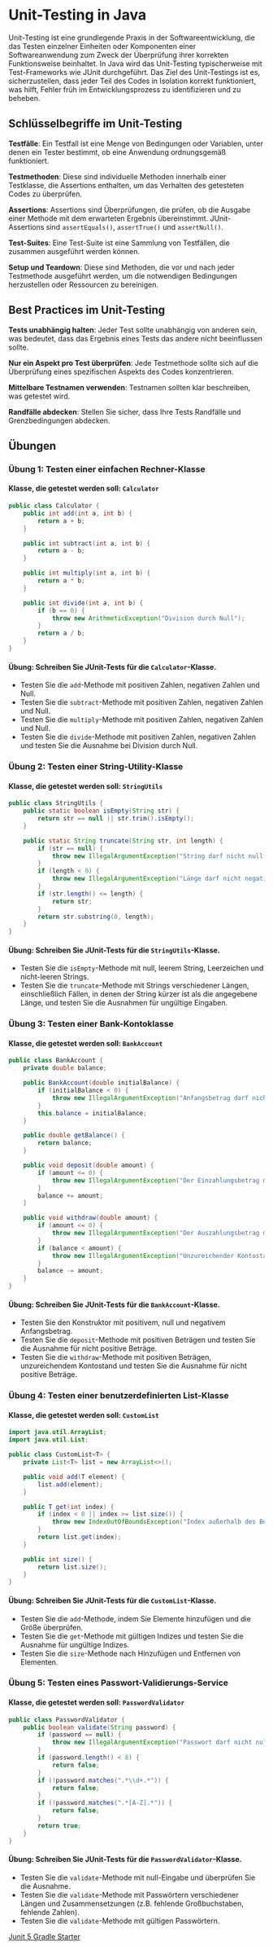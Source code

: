 # Unit-Testing in Java

Unit-Testing ist eine grundlegende Praxis in der Softwareentwicklung, die das Testen einzelner Einheiten oder Komponenten
einer Softwareanwendung zum Zweck der Überprüfung ihrer korrekten Funktionsweise beinhaltet. In Java wird das Unit-Testing
typischerweise mit Test-Frameworks wie JUnit durchgeführt. Das Ziel des Unit-Testings ist es, sicherzustellen, dass jeder
Teil des Codes in Isolation korrekt funktioniert, was hilft, Fehler früh im Entwicklungsprozess zu identifizieren und zu
beheben.

## Schlüsselbegriffe im Unit-Testing

**Testfälle**: Ein Testfall ist eine Menge von Bedingungen oder Variablen, unter denen ein Tester bestimmt, ob eine Anwendung
ordnungsgemäß funktioniert.

**Testmethoden**: Diese sind individuelle Methoden innerhalb einer Testklasse, die Assertions enthalten, um das Verhalten des
getesteten Codes zu überprüfen.

**Assertions**: Assertions sind Überprüfungen, die prüfen, ob die Ausgabe einer Methode mit dem erwarteten Ergebnis
übereinstimmt. JUnit-Assertions sind `assertEquals()`, `assertTrue()` und `assertNull()`.

**Test-Suites**: Eine Test-Suite ist eine Sammlung von Testfällen, die zusammen ausgeführt werden können.

**Setup und Teardown**: Diese sind Methoden, die vor und nach jeder Testmethode ausgeführt werden, um die notwendigen
Bedingungen herzustellen oder Ressourcen zu bereinigen.

## Best Practices im Unit-Testing

**Tests unabhängig halten**: Jeder Test sollte unabhängig von anderen sein, was bedeutet, dass das Ergebnis eines Tests das
andere nicht beeinflussen sollte.

**Nur ein Aspekt pro Test überprüfen**: Jede Testmethode sollte sich auf die Überprüfung eines spezifischen Aspekts des Codes
konzentrieren.

**Mittelbare Testnamen verwenden**: Testnamen sollten klar beschreiben, was getestet wird.

**Randfälle abdecken**: Stellen Sie sicher, dass Ihre Tests Randfälle und Grenzbedingungen abdecken.

## Übungen

### Übung 1: Testen einer einfachen Rechner-Klasse

#### Klasse, die getestet werden soll: `Calculator`

```java
public class Calculator {
    public int add(int a, int b) {
        return a + b;
    }

    public int subtract(int a, int b) {
        return a - b;
    }

    public int multiply(int a, int b) {
        return a * b;
    }

    public int divide(int a, int b) {
        if (b == 0) {
            throw new ArithmeticException("Division durch Null");
        }
        return a / b;
    }
}
```

#### Übung: Schreiben Sie JUnit-Tests für die `Calculator`-Klasse.

* Testen Sie die `add`-Methode mit positiven Zahlen, negativen Zahlen und Null.
* Testen Sie die `subtract`-Methode mit positiven Zahlen, negativen Zahlen und Null.
* Testen Sie die `multiply`-Methode mit positiven Zahlen, negativen Zahlen und Null.
* Testen Sie die `divide`-Methode mit positiven Zahlen, negativen Zahlen und testen Sie die Ausnahme bei Division durch Null.

### Übung 2: Testen einer String-Utility-Klasse

#### Klasse, die getestet werden soll: `StringUtils`

```java
public class StringUtils {
    public static boolean isEmpty(String str) {
        return str == null || str.trim().isEmpty();
    }

    public static String truncate(String str, int length) {
        if (str == null) {
            throw new IllegalArgumentException("String darf nicht null sein");
        }
        if (length < 0) {
            throw new IllegalArgumentException("Länge darf nicht negativ sein");
        }
        if (str.length() <= length) {
            return str;
        }
        return str.substring(0, length);
    }
}
```

#### Übung: Schreiben Sie JUnit-Tests für die `StringUtils`-Klasse.

* Testen Sie die `isEmpty`-Methode mit null, leerem String, Leerzeichen und nicht-leeren Strings.
* Testen Sie die `truncate`-Methode mit Strings verschiedener Längen, einschließlich Fällen, in denen der String kürzer ist
  als die angegebene Länge, und testen Sie die Ausnahmen für ungültige Eingaben.

### Übung 3: Testen einer Bank-Kontoklasse

#### Klasse, die getestet werden soll: `BankAccount`

```java
public class BankAccount {
    private double balance;

    public BankAccount(double initialBalance) {
        if (initialBalance < 0) {
            throw new IllegalArgumentException("Anfangsbetrag darf nicht negativ sein");
        }
        this.balance = initialBalance;
    }

    public double getBalance() {
        return balance;
    }

    public void deposit(double amount) {
        if (amount <= 0) {
            throw new IllegalArgumentException("Der Einzahlungsbetrag muss positiv sein");
        }
        balance += amount;
    }

    public void withdraw(double amount) {
        if (amount <= 0) {
            throw new IllegalArgumentException("Der Auszahlungsbetrag muss positiv sein");
        }
        if (balance < amount) {
            throw new IllegalArgumentException("Unzureichender Kontostand");
        }
        balance -= amount;
    }
}
```

#### Übung: Schreiben Sie JUnit-Tests für die `BankAccount`-Klasse.

* Testen Sie den Konstruktor mit positivem, null und negativem Anfangsbetrag.
* Testen Sie die `deposit`-Methode mit positiven Beträgen und testen Sie die Ausnahme für nicht positive Beträge.
* Testen Sie die `withdraw`-Methode mit positiven Beträgen, unzureichendem Kontostand und testen Sie die Ausnahme für nicht
  positive Beträge.

### Übung 4: Testen einer benutzerdefinierten List-Klasse

#### Klasse, die getestet werden soll: `CustomList`

```java
import java.util.ArrayList;
import java.util.List;

public class CustomList<T> {
    private List<T> list = new ArrayList<>();

    public void add(T element) {
        list.add(element);
    }

    public T get(int index) {
        if (index < 0 || index >= list.size()) {
            throw new IndexOutOfBoundsException("Index außerhalb des Bereichs");
        }
        return list.get(index);
    }

    public int size() {
        return list.size();
    }
}
```

#### Übung: Schreiben Sie JUnit-Tests für die `CustomList`-Klasse.

* Testen Sie die `add`-Methode, indem Sie Elemente hinzufügen und die Größe überprüfen.
* Testen Sie die `get`-Methode mit gültigen Indizes und testen Sie die Ausnahme für ungültige Indizes.
* Testen Sie die `size`-Methode nach Hinzufügen und Entfernen von Elementen.

### Übung 5: Testen eines Passwort-Validierungs-Service

#### Klasse, die getestet werden soll: `PasswordValidator`

```java
public class PasswordValidator {
    public boolean validate(String password) {
        if (password == null) {
            throw new IllegalArgumentException("Passwort darf nicht null sein");
        }
        if (password.length() < 8) {
            return false;
        }
        if (!password.matches(".*\\d+.*")) {
            return false;
        }
        if (!password.matches(".*[A-Z].*")) {
            return false;
        }
        return true;
    }
}
```

#### Übung: Schreiben Sie JUnit-Tests für die `PasswordValidator`-Klasse.

* Testen Sie die `validate`-Methode mit null-Eingabe und überprüfen Sie die Ausnahme.
* Testen Sie die `validate`-Methode mit Passwörtern verschiedener Längen und Zusammensetzungen (z.B. fehlende Großbuchstaben,
  fehlende Zahlen).
* Testen Sie die `validate`-Methode mit gültigen Passwörtern.

[Junit 5 Gradle Starter](https://github.com/junit-team/junit5-samples/tree/main/junit5-jupiter-starter-gradle-groovy)
